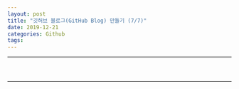 ```yaml
---
layout: post
title: "깃허브 블로그(GitHub Blog) 만들기 (7/7)"
date: 2019-12-21
categories: Github
tags: 
---
```

<div style="display:none;">
로그인 댓글 만들기

</div>
<hr class="divider">
<h3></h3>
<br>
<hr class="divider">